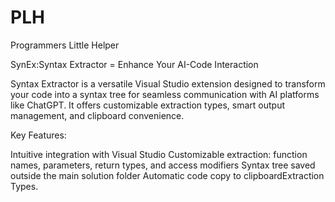 # PLH
Programmers Little Helper

SynEx:Syntax Extractor = Enhance Your AI-Code Interaction

Syntax Extractor is a versatile Visual Studio extension designed to transform your code into a syntax tree for seamless communication with AI platforms like ChatGPT. It offers customizable extraction types, smart output management, and clipboard convenience.

Key Features:

Intuitive integration with Visual Studio
Customizable extraction: function names, parameters, return types, and access modifiers
Syntax tree saved outside the main solution folder
Automatic code copy to clipboardExtraction Types.

